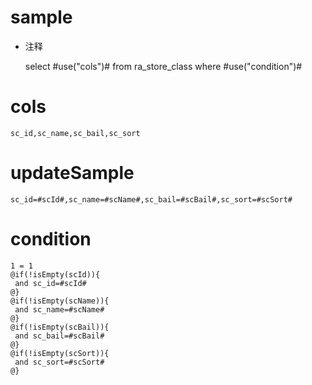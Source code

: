 sample
===
* 注释

	select #use("cols")# from ra_store_class  where  #use("condition")#

cols
===
	sc_id,sc_name,sc_bail,sc_sort

updateSample
===
	
	sc_id=#scId#,sc_name=#scName#,sc_bail=#scBail#,sc_sort=#scSort#

condition
===

	1 = 1  
	@if(!isEmpty(scId)){
	 and sc_id=#scId#
	@}
	@if(!isEmpty(scName)){
	 and sc_name=#scName#
	@}
	@if(!isEmpty(scBail)){
	 and sc_bail=#scBail#
	@}
	@if(!isEmpty(scSort)){
	 and sc_sort=#scSort#
	@}
	
	